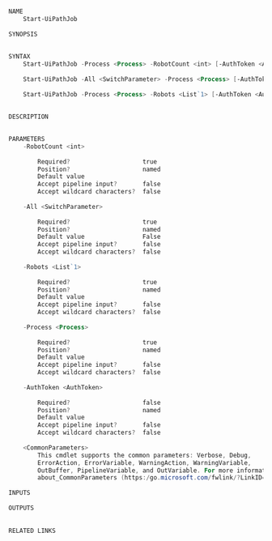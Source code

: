 ﻿```PowerShell

NAME
    Start-UiPathJob
    
SYNOPSIS
    
    
SYNTAX
    Start-UiPathJob -Process <Process> -RobotCount <int> [-AuthToken <AuthToken>] [<CommonParameters>]
    
    Start-UiPathJob -All <SwitchParameter> -Process <Process> [-AuthToken <AuthToken>] [<CommonParameters>]
    
    Start-UiPathJob -Process <Process> -Robots <List`1> [-AuthToken <AuthToken>] [<CommonParameters>]
    
    
DESCRIPTION
    

PARAMETERS
    -RobotCount <int>
        
        Required?                    true
        Position?                    named
        Default value                
        Accept pipeline input?       false
        Accept wildcard characters?  false
        
    -All <SwitchParameter>
        
        Required?                    true
        Position?                    named
        Default value                False
        Accept pipeline input?       false
        Accept wildcard characters?  false
        
    -Robots <List`1>
        
        Required?                    true
        Position?                    named
        Default value                
        Accept pipeline input?       false
        Accept wildcard characters?  false
        
    -Process <Process>
        
        Required?                    true
        Position?                    named
        Default value                
        Accept pipeline input?       false
        Accept wildcard characters?  false
        
    -AuthToken <AuthToken>
        
        Required?                    false
        Position?                    named
        Default value                
        Accept pipeline input?       false
        Accept wildcard characters?  false
        
    <CommonParameters>
        This cmdlet supports the common parameters: Verbose, Debug,
        ErrorAction, ErrorVariable, WarningAction, WarningVariable,
        OutBuffer, PipelineVariable, and OutVariable. For more information, see 
        about_CommonParameters (https:/go.microsoft.com/fwlink/?LinkID=113216). 
    
INPUTS
    
OUTPUTS
    
    
RELATED LINKS



```
